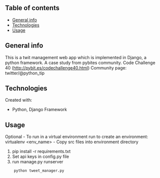 ## Table of contents
* [General info](#general-info)
* [Technologies](#technologies)
* [Usage](#usage)

## General info
This is a twit management web app which is implemented in Django, a python framework.
A case study from pybites community. Code Challenge 40 (http://pybit.es/codechallenge40.html)
Community page: twitter/@python_tip

## Technologies
Created with:
* Python, Django Framework

## Usage
Optional - To run in a virtual environment run to create an environment: virtualenv <env_name>
         - Copy src files into environment directory
1. pip install -r requirements.txt
2. Set api keys in config.py file
3. run manage.py runserver

```python
    python tweet_manager.py
```